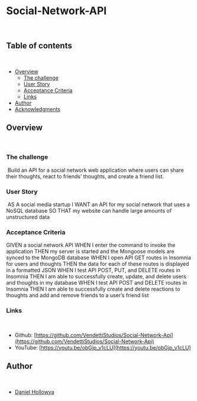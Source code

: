 # Social-Network-API
​
## Table of contents
​
- [Overview](#overview)
  - [The challenge](#the-challenge)
  - [User Story](#user-story)
  - [Acceptance Criteria](#acceptance-criteria)
  - [Links](#links)
- [Author](#author)
- [Acknowledgments](#acknowledgments)

## Overview
​
### The challenge
​
Build an API for a social network web application where users can share their thoughts, react to friends’ thoughts, and create a friend list.
​
### User Story
​
AS A social media startup
I WANT an API for my social network that uses a NoSQL database
SO THAT my website can handle large amounts of unstructured data
​
### Acceptance Criteria
​GIVEN a social network API
WHEN I enter the command to invoke the application
THEN my server is started and the Mongoose models are synced to the MongoDB database
WHEN I open API GET routes in Insomnia for users and thoughts
THEN the data for each of these routes is displayed in a formatted JSON
WHEN I test API POST, PUT, and DELETE routes in Insomnia
THEN I am able to successfully create, update, and delete users and thoughts in my database
WHEN I test API POST and DELETE routes in Insomnia
THEN I am able to successfully create and delete reactions to thoughts and add and remove friends to a user’s friend list
​
​
### Links
​
- Github: [https://github.com/VendettiStudios/Social-Network-Api](https://github.com/VendettiStudios/Social-Network-Api)
- YouTube: [https://youtu.be/obGjp_v1cLU](https://youtu.be/obGjp_v1cLU)


## Author
​
- [Daniel Hollowya](https://DanielHolloway.dev)

